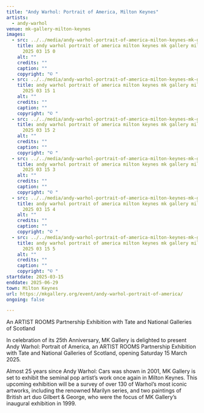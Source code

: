 ```yaml
---
title: "Andy Warhol: Portrait of America, Milton Keynes"
artists:
  - andy-warhol
venue: mk-gallery-milton-keynes
images:
  - src: ../../media/andy-warhol-portrait-of-america-milton-keynes-mk-gallery-milton-keynes-2025-03-15-0.webp
    title: andy warhol portrait of america milton keynes mk gallery milton keynes
      2025 03 15 0
    alt: ""
    credits: ""
    caption: ""
    copyright: "© "
  - src: ../../media/andy-warhol-portrait-of-america-milton-keynes-mk-gallery-milton-keynes-2025-03-15-1.webp
    title: andy warhol portrait of america milton keynes mk gallery milton keynes
      2025 03 15 1
    alt: ""
    credits: ""
    caption: ""
    copyright: "© "
  - src: ../../media/andy-warhol-portrait-of-america-milton-keynes-mk-gallery-milton-keynes-2025-03-15-2.webp
    title: andy warhol portrait of america milton keynes mk gallery milton keynes
      2025 03 15 2
    alt: ""
    credits: ""
    caption: ""
    copyright: "© "
  - src: ../../media/andy-warhol-portrait-of-america-milton-keynes-mk-gallery-milton-keynes-2025-03-15-3.webp
    title: andy warhol portrait of america milton keynes mk gallery milton keynes
      2025 03 15 3
    alt: ""
    credits: ""
    caption: ""
    copyright: "© "
  - src: ../../media/andy-warhol-portrait-of-america-milton-keynes-mk-gallery-milton-keynes-2025-03-15-4.webp
    title: andy warhol portrait of america milton keynes mk gallery milton keynes
      2025 03 15 4
    alt: ""
    credits: ""
    caption: ""
    copyright: "© "
  - src: ../../media/andy-warhol-portrait-of-america-milton-keynes-mk-gallery-milton-keynes-2025-03-15-5.webp
    title: andy warhol portrait of america milton keynes mk gallery milton keynes
      2025 03 15 5
    alt: ""
    credits: ""
    caption: ""
    copyright: "© "
startdate: 2025-03-15
enddate: 2025-06-29
town: Milton Keynes
url: https://mkgallery.org/event/andy-warhol-portrait-of-america/
ongoing: false

---
```


An ARTIST ROOMS Partnership Exhibition with Tate and National Galleries of Scotland

In celebration of its 25th Anniversary, MK Gallery is delighted to present Andy Warhol: Portrait of America, an ARTIST ROOMS Partnership Exhibition with Tate and National Galleries of Scotland, opening Saturday 15 March 2025.

Almost 25 years since Andy Warhol: Cars was shown in 2001, MK Gallery is set to exhibit the seminal pop artist’s work once again in Milton Keynes. This upcoming exhibition will be a survey of over 130 of Warhol’s most iconic artworks, including the renowned Marilyn series, and two paintings of British art duo Gilbert & George, who were the focus of MK Gallery’s inaugural exhibition in 1999.